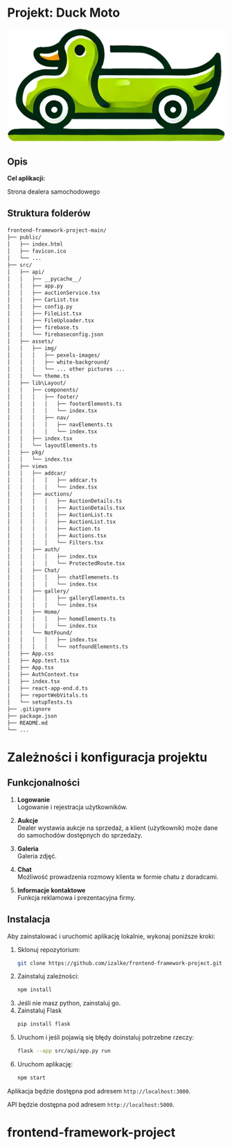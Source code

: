 # Projekt: Duck Moto 

![Logo aplikacji (jeśli masz)](src/assets/img/duck-logo.png)

## Opis

**Cel aplikacji:**  

Strona dealera samochodowego

## Struktura folderów
```plaintext
frontend-framework-project-main/
├── public/
│   ├── index.html
│   ├── favicon.ico
│   └── ...
├── src/
│   ├── api/
│   │   ├── __pycache__/
│   │   ├── app.py
│   │   ├── auctionService.tsx
│   │   ├── CarList.tsx
│   │   ├── config.py
│   │   ├── FileList.tsx
│   │   ├── FileUploader.tsx
│   │   ├── firebase.ts
│   │   └── firebaseconfig.json
│   ├── assets/
│   │   ├── img/
│   │   │   ├── pexels-images/
│   │   │   ├── white-background/
│   │   │   └── ... other pictures ...
│   │   └── theme.ts
│   ├── lib\Layout/  
│   │   ├── components/
│   │   │   ├── footer/
│   │   │   │   ├── footerElements.ts
│   │   │   │   └── index.tsx
│   │   │   ├── nav/
│   │   │   │   ├── navElements.ts
│   │   │   │   └── index.tsx
│   │   ├── index.tsx
│   │   └── layoutElements.ts
│   ├── pkg/
│   │   └── index.tsx
│   ├── views
│   │   ├── addcar/
│   │   │   │   ├── addcar.ts
│   │   │   │   └── index.tsx
│   │   ├── auctions/
│   │   │   │   ├── AuctionDetails.ts
│   │   │   │   ├── AuctionDetails.tsx
│   │   │   │   ├── AuctionList.ts
│   │   │   │   ├── AuctionList.tsx
│   │   │   │   ├── Auction.ts
│   │   │   │   ├── Auctions.tsx
│   │   │   │   └── Filters.tsx
│   │   ├── auth/
│   │   │   │   ├── index.tsx
│   │   │   │   └── ProtectedRoute.tsx
│   │   ├── Chat/
│   │   │   │   ├── chatElemenets.ts
│   │   │   │   └── index.tsx
│   │   ├── gallery/
│   │   │   │   ├── galleryElements.ts
│   │   │   │   └── index.tsx
│   │   ├── Home/
│   │   │   │   ├── homeElements.ts
│   │   │   │   └── index.tsx
│   │   └── NotFound/
│   │   │   │   ├── index.tsx
│   │   │   │   └── notfoundElements.ts
│   ├── App.css
│   ├── App.test.tsx
│   ├── App.tsx
│   ├── AuthContext.tsx
│   ├── index.tsx
│   ├── react-app-end.d.ts
│   ├── reportWebVitals.ts
│   └── setupTests.ts
├── .gitignore
├── package.json
├── README.md
└── ...
```

# Zależności i konfiguracja projektu

## Funkcjonalności

1. **Logowanie**  
   Logowanie i rejestracja użytkowników.

2. **Aukcje**  
   Dealer wystawia aukcje na sprzedaż, a klient (użytkownik) może dane do samochodów dostępnych do sprzedaży.

3. **Galeria**  
   Galeria zdjęć.

4. **Chat**  
   Możliwość prowadzenia rozmowy klienta w formie chatu z doradcami.

5. **Informacje kontaktowe**  
   Funkcja reklamowa i prezentacyjna firmy.

## Instalacja

Aby zainstalować i uruchomić aplikację lokalnie, wykonaj poniższe kroki:

1. Sklonuj repozytorium:
    ```bash
    git clone https://github.com/izalke/frontend-framework-project.git
    ```
2. Zainstaluj zależności:
    ```bash
    npm install
    ```
3. Jeśli nie masz python, zainstaluj go.
4. Zainstaluj Flask
    ```bash
    pip install flask
    ```
5. Uruchom i jeśli pojawią się błędy doinstaluj potrzebne rzeczy:
    ```bash
    flask --app src/api/app.py run
    ```
6. Uruchom aplikację:
    ```bash
    npm start
    ```
    
Aplikacja będzie dostępna pod adresem `http://localhost:3000`.

API będzie dostępna pod adresem `http://localhost:5000`.

# frontend-framework-project
